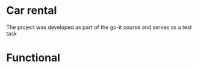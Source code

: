 # Car rental

The project was developed as part of the go-it course and serves as a test task

# Functional


